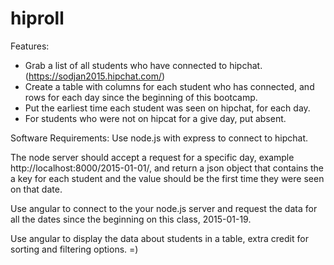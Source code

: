 # hiproll

Features:
* Grab a list of all students who have connected to hipchat. (https://sodjan2015.hipchat.com/)
* Create a table with columns for each student who has connected, and rows for each day since the beginning of this bootcamp.
* Put the earliest time each student was seen on hipchat, for each day.
* For students who were not on hipcat for a give day, put absent.

Software Requirements:
Use node.js with express to connect to hipchat.

The node server should accept a request for a specific day, example
http://localhost:8000/2015-01-01/, and return a json object that
contains the a key for each student and the value should be the
first time they were seen on that date.

Use angular to connect to the your node.js server and request the
data for all the dates since the beginning on this class, 2015-01-19.

Use angular to display the data about students in a table, extra
credit for sorting and filtering options. =)
